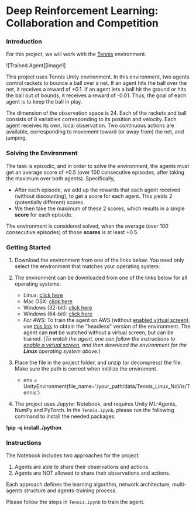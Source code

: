 # Deep Reinforcement Learning: Collaboration and Competition


### Introduction

For this project, we will work with the [Tennis](https://github.com/Unity-Technologies/ml-agents/blob/master/docs/Learning-Environment-Examples.md#tennis) environment.

![Trained Agent][image1]

This project uses Tennis Unity environment. In this environment, two agents control rackets to bounce a ball over a net. If an agent hits the ball over the net, it receives a reward of +0.1. If an agent lets a ball hit the ground or hits the ball out of bounds, it receives a reward of -0.01. Thus, the goal of each agent is to keep the ball in play.

The dimension of the observation space is 24. Each of the rackets and ball consists of 8 variables corresponding to its position and velocity. Each agent receives its own, local observation. Two continuous actions are available, corresponding to movement toward (or away from) the net, and jumping. 
 

### Solving the Environment


The task is episodic, and in order to solve the environment, the agents must get an average score of +0.5 (over 100 consecutive episodes, after taking the maximum over both agents). Specifically,

- After each episode, we add up the rewards that each agent received (without discounting), to get a score for each agent. This yields 2 (potentially different) scores. 
- We then take the maximum of these 2 scores, which results in a single **score** for each episode.

The environment is considered solved, when the average (over 100 consecutive episodes) of those **scores** is at least +0.5.
 

### Getting Started

1. Download the environment from one of the links below.  You need only select the environment that matches your operating system:

1. The environment can be downloaded from one of the links below for all operating systems:
    - Linux: [click here](https://s3-us-west-1.amazonaws.com/udacity-drlnd/P3/Tennis/Tennis_Linux.zip)
    - Mac OSX: [click here](https://s3-us-west-1.amazonaws.com/udacity-drlnd/P3/Tennis/Tennis.app.zip)
    - Windows (32-bit): [click here](https://s3-us-west-1.amazonaws.com/udacity-drlnd/P3/Tennis/Tennis_Windows_x86.zip)
    - Windows (64-bit): [click here](https://s3-us-west-1.amazonaws.com/udacity-drlnd/P3/Tennis/Tennis_Windows_x86_64.zip)
    - _For AWS_: To train the agent on AWS (without [enabled virtual screen](https://github.com/Unity-Technologies/ml-agents/blob/master/docs/Training-on-Amazon-Web-Service.md)), use [this link](https://s3-us-west-1.amazonaws.com/udacity-drlnd/P3/Tennis/Tennis_Linux_NoVis.zip) to obtain the "headless" version of the environment.  The agent can **not** be watched without a virtual screen, but can be trained.  (_To watch the agent, one can follow the instructions to [enable a virtual screen](https://github.com/Unity-Technologies/ml-agents/blob/master/docs/Training-on-Amazon-Web-Service.md), and then download the environment for the **Linux** operating system above._)
    
2. Place the file in the project folder, and unzip (or decompress) the file. Make sure the path is correct when initilize the enviroment. 
    - env = UnityEnvironment(file_name='/your_path/data/Tennis_Linux_NoVis/Tennis')
    
3. The project uses Jupyter Notebook, and requires Unity ML-Agents, NumPy and PyTorch. In the `Tennis.ipynb`, please 
run the following command to install the needed packages:

 **!pip -q install ./python**

### Instructions

The Notebook includes two approaches for the project:

1. Agents are able to share their observations and actions.
2. Agents are NOT allowed to share their observations and actions.

Each approach defines the learning algorithm, network architecture, multi-agents structure and agents-training process.

Please follow the steps in `Tennis.ipynb` to train the agent.

